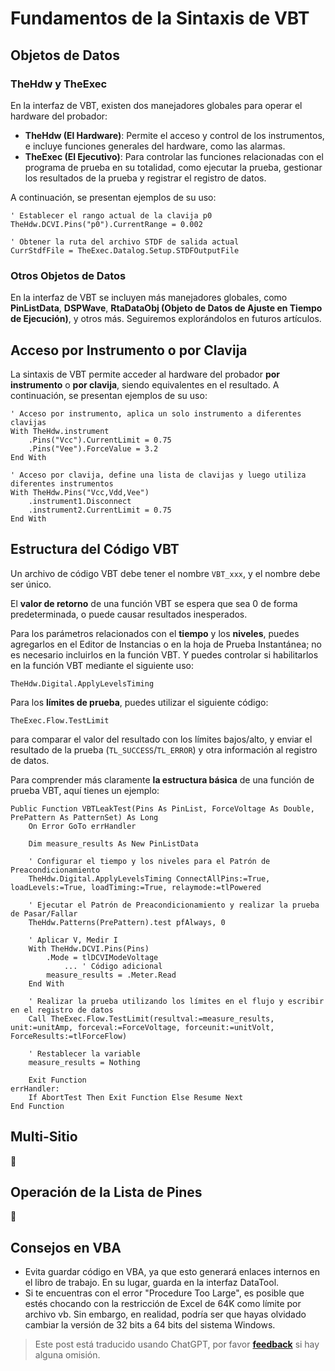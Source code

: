 # Fundamentos de la Sintaxis de VBT

## Objetos de Datos

### TheHdw y TheExec

En la interfaz de VBT, existen dos manejadores globales para operar el hardware del probador:

- **TheHdw (El Hardware)**: Permite el acceso y control de los instrumentos, e incluye funciones generales del hardware, como las alarmas.
- **TheExec (El Ejecutivo)**: Para controlar las funciones relacionadas con el programa de prueba en su totalidad, como ejecutar la prueba, gestionar los resultados de la prueba y registrar el registro de datos.

A continuación, se presentan ejemplos de su uso:

```vbscript
' Establecer el rango actual de la clavija p0
TheHdw.DCVI.Pins("p0").CurrentRange = 0.002
```

```vbscript
' Obtener la ruta del archivo STDF de salida actual
CurrStdfFile = TheExec.Datalog.Setup.STDFOutputFile
```

### Otros Objetos de Datos

En la interfaz de VBT se incluyen más manejadores globales, como **PinListData**, **DSPWave**, **RtaDataObj (Objeto de Datos de Ajuste en Tiempo de Ejecución)**, y otros más. Seguiremos explorándolos en futuros artículos.

## Acceso por Instrumento o por Clavija

La sintaxis de VBT permite acceder al hardware del probador **por instrumento** o **por clavija**, siendo equivalentes en el resultado. A continuación, se presentan ejemplos de su uso:

```vbscript
' Acceso por instrumento, aplica un solo instrumento a diferentes clavijas
With TheHdw.instrument
    .Pins("Vcc").CurrentLimit = 0.75
    .Pins("Vee").ForceValue = 3.2
End With
```

```vbscript
' Acceso por clavija, define una lista de clavijas y luego utiliza diferentes instrumentos
With TheHdw.Pins("Vcc,Vdd,Vee")
    .instrument1.Disconnect
    .instrument2.CurrentLimit = 0.75
End With
```

## Estructura del Código VBT

Un archivo de código VBT debe tener el nombre `VBT_xxx`, y el nombre debe ser único.

El **valor de retorno** de una función VBT se espera que sea 0 de forma predeterminada, o puede causar resultados inesperados.

Para los parámetros relacionados con el **tiempo** y los **niveles**, puedes agregarlos en el Editor de Instancias o en la hoja de Prueba Instantánea; no es necesario incluirlos en la función VBT. Y puedes controlar si habilitarlos en la función VBT mediante el siguiente uso:

```vbscript
TheHdw.Digital.ApplyLevelsTiming
```

Para los **límites de prueba**, puedes utilizar el siguiente código:

```vbscript
TheExec.Flow.TestLimit
```

para comparar el valor del resultado con los límites bajos/alto, y enviar el resultado de la prueba (`TL_SUCCESS`/`TL_ERROR`) y otra información al registro de datos.

Para comprender más claramente **la estructura básica** de una función de prueba VBT, aquí tienes un ejemplo:

```vbscript
Public Function VBTLeakTest(Pins As PinList, ForceVoltage As Double, PrePattern As PatternSet) As Long
    On Error GoTo errHandler

    Dim measure_results As New PinListData

    ' Configurar el tiempo y los niveles para el Patrón de Preacondicionamiento
    TheHdw.Digital.ApplyLevelsTiming ConnectAllPins:=True, loadLevels:=True, loadTiming:=True, relaymode:=tlPowered

    ' Ejecutar el Patrón de Preacondicionamiento y realizar la prueba de Pasar/Fallar
    TheHdw.Patterns(PrePattern).test pfAlways, 0

    ' Aplicar V, Medir I
    With TheHdw.DCVI.Pins(Pins)
        .Mode = tlDCVIModeVoltage
            ... ' Código adicional
        measure_results = .Meter.Read
    End With

    ' Realizar la prueba utilizando los límites en el flujo y escribir en el registro de datos
    Call TheExec.Flow.TestLimit(resultval:=measure_results, unit:=unitAmp, forceval:=ForceVoltage, forceunit:=unitVolt, ForceResults:=tlForceFlow)

    ' Restablecer la variable
    measure_results = Nothing

    Exit Function
errHandler:
    If AbortTest Then Exit Function Else Resume Next
End Function
```

## Multi-Sitio

🚧

## Operación de la Lista de Pines

🚧

## Consejos en VBA

- Evita guardar código en VBA, ya que esto generará enlaces internos en el libro de trabajo. En su lugar, guarda en la interfaz DataTool.
- Si te encuentras con el error "Procedure Too Large", es posible que estés chocando con la restricción de Excel de 64K como límite por archivo vb. Sin embargo, en realidad, podría ser que hayas olvidado cambiar la versión de 32 bits a 64 bits del sistema Windows.

> Este post está traducido usando ChatGPT, por favor [**feedback**](https://github.com/linyuxuanlin/Wiki_MkDocs/issues/new) si hay alguna omisión.